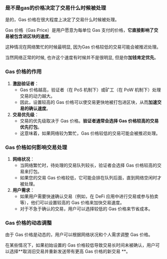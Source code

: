 ### 是不是gas的价格决定了交易什么时候被处理

是的，Gas 价格在很大程度上决定了交易什么时候被处理。

Gas 价格（Gas Price）是用户愿意为每单位 Gas 支付的价格，**它直接影响了交易被包含进区块的速度**。

这种情况在网络繁忙的时候最明显, 因为Gas 价格较低的交易可能会被推迟处理。

当然网络正常的时候, 也许这个速度有时候并不是很明显, 但是你**加钱肯定优先**。

### Gas 价格的作用

1. **激励验证者**：
    - Gas 价格越高，验证者（在 PoS 机制下）或矿工（在 PoW 机制下）处理交易的动力越大。
    - 因此，设置较高的 Gas 价格可以使交易更快地被打包进区块，从而**加速交易的确认速度**。
2. **交易优先级**：
    - 交易的优先级取决于 Gas 价格。**验证者通常会选择 Gas 价格较高的交易优先打包**。
    - 这意味着，如果网络较为繁忙，Gas 价格较低的交易可能会被推迟处理。

### Gas 价格如何影响交易处理

1. **网络状况**：
    - 当网络繁忙时，待处理的交易队列较长，验证者会选择 Gas 价格较高的交易来打包。
    - 如果您的交易 Gas 价格较低，它可能会排在队列后面，直到网络空闲时才被处理。
2. **用户需求**：
    - 如果用户需要快速确认交易（例如，在 DeFi 应用中进行交易或参与拍卖等），他们可以设置较高的 Gas 价格来加快交易速度。
    - 对于不急于确认的交易，用户可以选择较低的 Gas 价格来节省成本。

### Gas 价格的动态调整

由于 Gas 价格是动态的，用户可以根据网络状况和个人需求调整 Gas 价格。

在某些情况下，如果初始设置的 Gas 价格较低导致交易长时间未被确认，用户可以选择**取消旧交易并重新发送带有更高 Gas 价格的新交易
**。